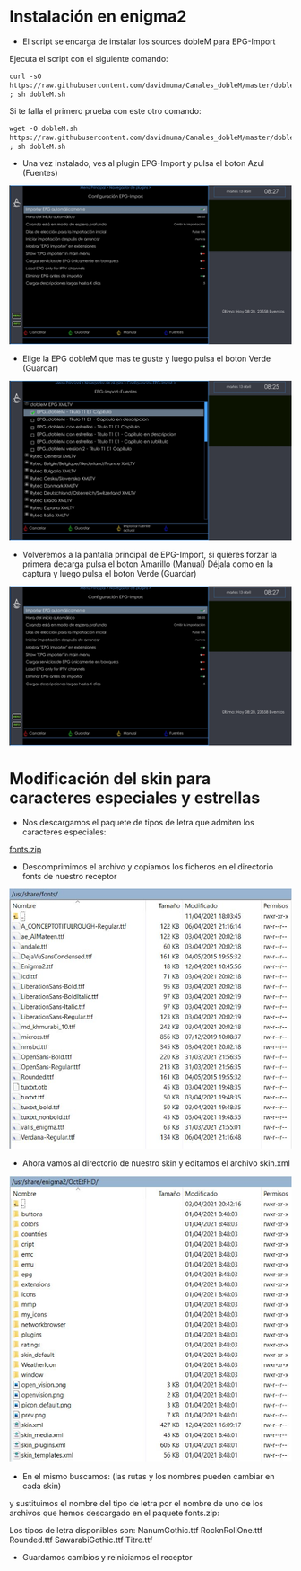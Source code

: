 # <b>Instalación en enigma2 </B>

- El script se encarga de instalar los sources dobleM para EPG-Import

Ejecuta el script con el siguiente comando:
```
curl -sO https://raw.githubusercontent.com/davidmuma/Canales_dobleM/master/dobleM.sh ; sh dobleM.sh
```
Si te falla el primero prueba con este otro comando:
```
wget -O dobleM.sh https://raw.githubusercontent.com/davidmuma/Canales_dobleM/master/dobleM.sh ; sh dobleM.sh
```

- Una vez instalado, ves al plugin EPG-Import y pulsa el boton Azul (Fuentes)

![alt text](https://raw.githubusercontent.com/davidmuma/Canales_dobleM/master/Varios/E2_I1.jpg)

- Elige la EPG dobleM que mas te guste y luego pulsa el boton Verde (Guardar)

![alt text](https://raw.githubusercontent.com/davidmuma/Canales_dobleM/master/Varios/E2_I2.jpg)

- Volveremos a la pantalla principal de EPG-Import, si quieres forzar la primera decarga pulsa el boton Amarillo (Manual)
Déjala como en la captura y luego pulsa el boton Verde (Guardar)

![alt text](https://raw.githubusercontent.com/davidmuma/Canales_dobleM/master/Varios/E2_I1.jpg)
#

# Modificación del skin para caracteres especiales y estrellas

- Nos descargamos el paquete de tipos de letra que admiten los caracteres especiales:

[fonts.zip](https://raw.githubusercontent.com/davidmuma/Canales_dobleM/master/Varios/fonts.zip)

- Descomprimimos el archivo y copiamos los ficheros en el directorio fonts de nuestro receptor

![alt text](https://raw.githubusercontent.com/davidmuma/Canales_dobleM/master/Varios/E2_S1.jpg)

- Ahora vamos al directorio de nuestro skin y editamos el archivo skin.xml

![alt text](https://raw.githubusercontent.com/davidmuma/Canales_dobleM/master/Varios/E2_S2.jpg)

- En el mismo buscamos: (las rutas y los nombres pueden cambiar en cada skin)

<font filename="/usr/share/fonts/OpenSans-Regular.ttf" name="Regular" scale="95"/>   

y sustituimos el nombre del tipo de letra por el nombre de uno de los archivos que hemos descargado en el paquete fonts.zip:

<font filename="/usr/share/fonts/NanumGothic.ttf" name="Regular" scale="95"/> 

Los tipos de letra disponibles son:
NanumGothic.ttf
RocknRollOne.ttf
Rounded.ttf
SawarabiGothic.ttf
Titre.ttf

- Guardamos cambios y reiniciamos el receptor






